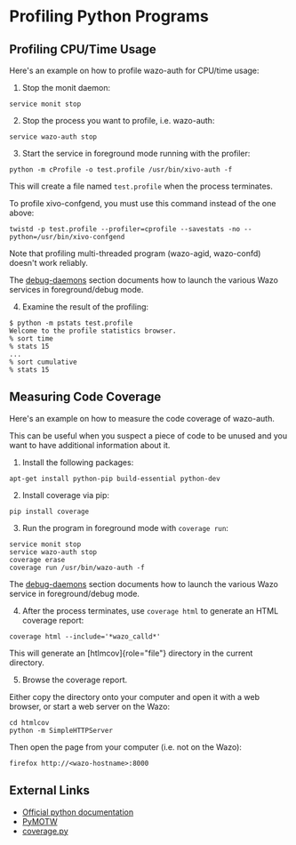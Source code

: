 Profiling Python Programs
=========================

Profiling CPU/Time Usage
------------------------

Here\'s an example on how to profile wazo-auth for CPU/time usage:

1.  Stop the monit daemon:

```ShellSession
service monit stop
```

2.  Stop the process you want to profile, i.e. wazo-auth:

```ShellSession
service wazo-auth stop
```

3.  Start the service in foreground mode running with the profiler:

```ShellSession
python -m cProfile -o test.profile /usr/bin/xivo-auth -f
```

This will create a file named `test.profile` when the process
terminates.

To profile xivo-confgend, you must use this command instead of the
one above:

```ShellSession
twistd -p test.profile --profiler=cprofile --savestats -no --python=/usr/bin/xivo-confgend
```

Note that profiling multi-threaded program (wazo-agid, wazo-confd)
doesn\'t work reliably.

The [debug-daemons](/contribute/debug_daemon) section documents how to launch the
various Wazo services in foreground/debug mode.

4.  Examine the result of the profiling:

```ShellSession
$ python -m pstats test.profile
Welcome to the profile statistics browser.
% sort time
% stats 15
...
% sort cumulative
% stats 15
```

Measuring Code Coverage
-----------------------

Here\'s an example on how to measure the code coverage of wazo-auth.

This can be useful when you suspect a piece of code to be unused and you
want to have additional information about it.

1.  Install the following packages:

```ShellSession
apt-get install python-pip build-essential python-dev
```

2.  Install coverage via pip:

```ShellSession
pip install coverage
```

3.  Run the program in foreground mode with `coverage run`:

```ShellSession
service monit stop
service wazo-auth stop
coverage erase
coverage run /usr/bin/wazo-auth -f
```

The [debug-daemons](/contribute/debug_daemon) section documents how to launch the
various Wazo service in foreground/debug mode.

4.  After the process terminates, use `coverage html` to generate an
    HTML coverage report:

```ShellSession
coverage html --include='*wazo_calld*'
```

This will generate an [htlmcov]{role="file"} directory in the
current directory.

5.  Browse the coverage report.

Either copy the directory onto your computer and open it with a web
browser, or start a web server on the Wazo:

```ShellSession
cd htmlcov
python -m SimpleHTTPServer
```

Then open the page from your computer (i.e. not on the Wazo):

```ShellSession
firefox http://<wazo-hostname>:8000
```

External Links
--------------

-   [Official python
    documentation](http://docs.python.org/library/profile.html)
-   [PyMOTW](http://blog.doughellmann.com/2008/08/pymotw-profile-cprofile-pstats.html)
-   [coverage.py](http://nedbatchelder.com/code/coverage/)
